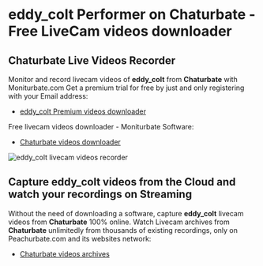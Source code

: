 # eddy_colt Performer on Chaturbate - Free LiveCam videos downloader

## Chaturbate Live Videos Recorder

Monitor and record livecam videos of **eddy_colt** from **Chaturbate** with Moniturbate.com
Get a premium trial for free by just and only registering with your Email address:
* [eddy_colt Premium videos downloader](https://moniturbate.com/request-demo-licence-key.html)

Free livecam videos downloader - Moniturbate Software:
* [Chaturbate videos downloader](https://moniturbate.com/moniturbate-download-software.html)

![eddy_colt livecam videos recorder](https://peachurnet.com/templates/moniturbate-software.png)


## Capture eddy_colt videos from the Cloud and watch your recordings on Streaming

Without the need of downloading a software, capture **eddy_colt** livecam videos from **Chaturbate** 100% online.
Watch Livecam archives from **Chaturbate** unlimitedly from thousands of existing recordings, only on Peachurbate.com and its websites network:
* [Chaturbate videos archives](https://peachurnet.com/)